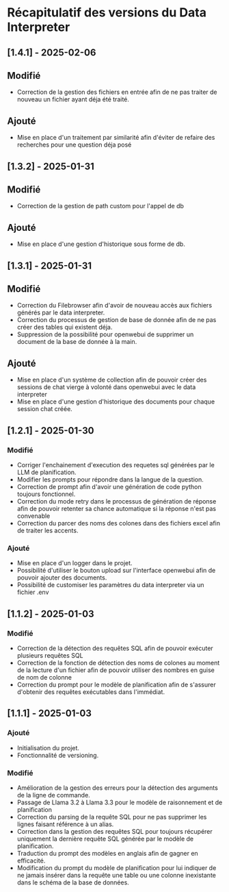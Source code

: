 # Récapitulatif des versions du Data Interpreter

## [1.4.1] - 2025-02-06
## Modifié
- Correction de la gestion des fichiers en entrée afin de ne pas traiter de nouveau un fichier ayant déja été traité.

## Ajouté
- Mise en place d'un traitement par similarité afin d'éviter de refaire des recherches pour une question déja posé

## [1.3.2] - 2025-01-31
## Modifié
- Correction de la gestion de path custom pour l'appel de db

## Ajouté
- Mise en place d'une gestion d'historique sous forme de db.

## [1.3.1] - 2025-01-31
## Modifié
- Correction du Filebrowser afin d'avoir de nouveau accès aux fichiers générés par le data interpreter.
- Correction du processus de gestion de base de donnée afin de ne pas créer des tables qui existent déja.
- Suppression de la possibilité pour openwebui de supprimer un document de la base de donnée à la main. 

## Ajouté
- Mise en place d'un système de collection afin de pouvoir créer des sessions de chat vierge à volonté dans openwebui avec le data interpreter 
- Mise en place d'une gestion d'historique des documents pour chaque session chat créée.

## [1.2.1] - 2025-01-30
### Modifié
- Corriger l'enchainement d'execution des requetes sql générées par le LLM de planification.
- Modifier les prompts pour répondre dans la langue de la question.
- Correction de prompt afin d'avoir une génération de code python toujours fonctionnel. 
- Correction du mode retry dans le processus de génération de réponse afin de pouvoir retenter sa chance automatique si la réponse n'est pas convenable
- Correction du parcer des noms des colones dans des fichiers excel afin de traiter les accents.

### Ajouté
- Mise en place d'un logger dans le projet.
- Possibilité d'utiliser le bouton upload sur l'interface openwebui afin de pouvoir ajouter des documents.
- Possibilité de customiser les paramètres du data interpreter via un fichier .env

## [1.1.2] - 2025-01-03
### Modifié
- Correction de la détection des requêtes SQL afin de pouvoir exécuter plusieurs requêtes SQL
- Correction de la fonction de détection des noms de colones au moment de la lecture d'un fichier afin de pouvoir utiliser des nombres en guise de nom de colonne
- Correction du prompt pour le modèle de planification afin de s'assurer d'obtenir des requêtes exécutables dans l'immédiat.

## [1.1.1] - 2025-01-03
### Ajouté
- Initialisation du projet.
- Fonctionnalité de versioning.

### Modifié
- Amélioration de la gestion des erreurs pour la détection des arguments de la ligne de commande.
- Passage de Llama 3.2 à Llama 3.3 pour le modèle de raisonnement et de planification 
- Correction du parsing de la requête SQL pour ne pas supprimer les lignes faisant référence à un alias. 
- Correction dans la gestion des requêtes SQL pour toujours récupérer uniquement la dernière requête SQL générée par le modèle de planification.
- Traduction du prompt des modèles en anglais afin de gagner en efficacité.
- Modification du prompt du modèle de planification pour lui indiquer de ne jamais insérer dans la requête une table ou une colonne inexistante dans le schéma de la base de données.   
